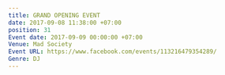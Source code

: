 ```yaml
---
title: GRAND OPENING EVENT
date: 2017-09-08 11:38:00 +07:00
position: 31
Event date: 2017-09-09 00:00:00 +07:00
Venue: Mad Society
Event URL: https://www.facebook.com/events/113216479354289/
Genre: DJ
---
```


